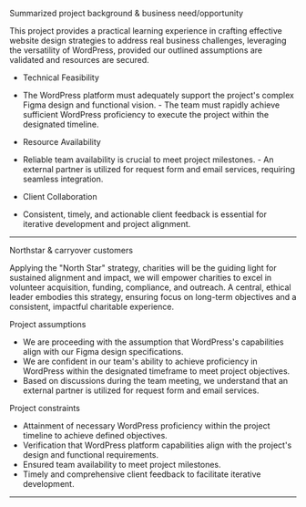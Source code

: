 Summarized project background & business need/opportunity


This project provides a practical learning experience in crafting effective website design strategies to address real business challenges, leveraging the versatility of WordPress, provided our outlined assumptions are validated and resources are secured.

* Technical Feasibility
- The WordPress platform must adequately support the project's complex Figma design and functional vision. - The team must rapidly achieve sufficient WordPress proficiency to execute the project within the designated timeline.

* Resource Availability
- Reliable team availability is crucial to meet project milestones. - An external partner is utilized for request form and email services, requiring seamless integration.

* Client Collaboration

- Consistent, timely, and actionable client feedback is essential for iterative development and project alignment.


_____________________________________________________________________
Northstar & carryover customers


Applying the "North Star" strategy, charities will be the guiding light for sustained alignment and impact, we will empower charities to excel in volunteer acquisition, funding, compliance, and outreach. A central, ethical leader embodies this strategy, ensuring focus on long-term objectives and a consistent, impactful charitable experience.





Project assumptions


- We are proceeding with the assumption that WordPress's capabilities align with our Figma design specifications.
- We are confident in our team's ability to achieve proficiency in WordPress within the designated timeframe to meet project objectives.
- Based on discussions during the team meeting, we understand that an external partner is utilized for request form and email services.






Project constraints

- Attainment of necessary WordPress proficiency within the project timeline to achieve defined objectives.
- Verification that WordPress platform capabilities align with the project's design and functional requirements.
- Ensured team availability to meet project milestones.
- Timely and comprehensive client feedback to facilitate iterative development.

_____________________________________________________________________
